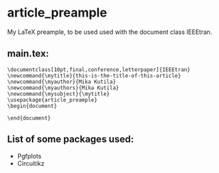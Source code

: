 article_preample
================

My LaTeX preample, to be used used with the document class IEEEtran.

main.tex:
---------

	\documentclass[10pt,final,conference,letterpaper]{IEEEtran}
	\newcommand{\mytitle}{this-is-the-title-of-this-article}
	\newcommand{\myauthor}{Mika Kutila}
	\newcommand{\myauthors}{Mika Kutila}
	\newcommand{\mysubject}{\mytitle}
	\usepackage{article_preample}
	\begin{document}
	
	\end{document}

List of some packages used:
---------------------------

- Pgfplots
- Circuitikz
